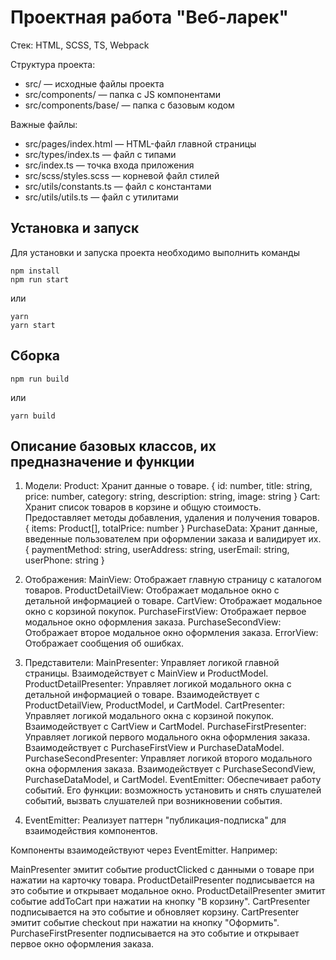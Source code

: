 # Проектная работа "Веб-ларек"

Стек: HTML, SCSS, TS, Webpack

Структура проекта:
- src/ — исходные файлы проекта
- src/components/ — папка с JS компонентами
- src/components/base/ — папка с базовым кодом

Важные файлы:
- src/pages/index.html — HTML-файл главной страницы
- src/types/index.ts — файл с типами
- src/index.ts — точка входа приложения
- src/scss/styles.scss — корневой файл стилей
- src/utils/constants.ts — файл с константами
- src/utils/utils.ts — файл с утилитами

## Установка и запуск
Для установки и запуска проекта необходимо выполнить команды

```
npm install
npm run start
```

или

```
yarn
yarn start
```
## Сборка

```
npm run build
```

или

```
yarn build
```

## Описание базовых классов, их предназначение и функции

1. Модели:
Product: Хранит данные о товаре. { id: number, title: string, price: number, category: string, description: string, image: string }
Cart: Хранит список товаров в корзине и общую стоимость. Предоставляет методы добавления, удаления и получения товаров. { items: Product[], totalPrice: number }
PurchaseData: Хранит данные, введенные пользователем при оформлении заказа и валидирует их. { paymentMethod: string, userAddress: string, userEmail: string, userPhone: string }

2. Отображения:
MainView: Отображает главную страницу с каталогом товаров.
ProductDetailView: Отображает модальное окно с детальной информацией о товаре.
CartView: Отображает модальное окно с корзиной покупок.
PurchaseFirstView: Отображает первое модальное окно оформления заказа.
PurchaseSecondView: Отображает второе модальное окно оформления заказа.
ErrorView: Отображает сообщения об ошибках.

3. Представители:
MainPresenter: Управляет логикой главной страницы. Взаимодействует с MainView и ProductModel.
ProductDetailPresenter: Управляет логикой модального окна с детальной информацией о товаре. Взаимодействует с ProductDetailView, ProductModel, и CartModel.
CartPresenter: Управляет логикой модального окна с корзиной покупок. Взаимодействует с CartView и CartModel.
PurchaseFirstPresenter: Управляет логикой первого модального окна оформления заказа. Взаимодействует с PurchaseFirstView и PurchaseDataModel.
PurchaseSecondPresenter: Управляет логикой второго модального окна оформления заказа. Взаимодействует с PurchaseSecondView, PurchaseDataModel, и CartModel.
EventEmitter: Обеспечивает работу событий. Его функции: возможность установить и снять слушателей событий, вызвать слушателей при возникновении события.

4. EventEmitter: Реализует паттерн "публикация-подписка" для взаимодействия компонентов.

Компоненты взаимодействуют через EventEmitter. Например:

MainPresenter эмитит событие productClicked с данными о товаре при нажатии на карточку товара. ProductDetailPresenter подписывается на это событие и открывает модальное окно.
ProductDetailPresenter эмитит событие addToCart при нажатии на кнопку "В корзину". CartPresenter подписывается на это событие и обновляет корзину.
CartPresenter эмитит событие checkout при нажатии на кнопку "Оформить". PurchaseFirstPresenter подписывается на это событие и открывает первое окно оформления заказа.
